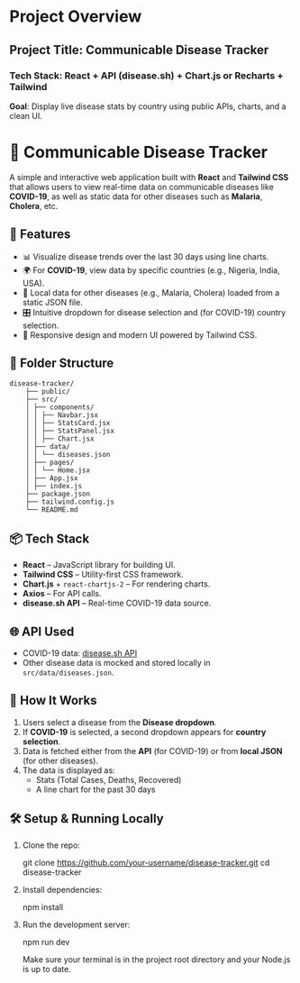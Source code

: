 # Project Overview

## Project Title: Communicable Disease Tracker

### Tech Stack: React + API (disease.sh) + Chart.js or Recharts + Tailwind

**Goal**: Display live disease stats by country using public APIs, charts, and a clean UI.

# 🦠 Communicable Disease Tracker

A simple and interactive web application built with **React** and **Tailwind CSS** that allows users to view real-time data on communicable diseases like **COVID-19**, as well as static data for other diseases such as **Malaria**, **Cholera**, etc.

## 🚀 Features

- 📊 Visualize disease trends over the last 30 days using line charts.
- 🌍 For **COVID-19**, view data by specific countries (e.g., Nigeria, India, USA).
- 📁 Local data for other diseases (e.g., Malaria, Cholera) loaded from a static JSON file.
- 🎛️ Intuitive dropdown for disease selection and (for COVID-19) country selection.
- 📱 Responsive design and modern UI powered by Tailwind CSS.

## 📂 Folder Structure

    disease-tracker/
        ├── public/
        ├── src/
        │ ├── components/
        │ │ ├── Navbar.jsx
        │ │ ├── StatsCard.jsx
        │ │ ├── StatsPanel.jsx
        │ │ ├── Chart.jsx
        │ ├── data/
        │ │ └── diseases.json
        │ ├── pages/
        │ │ └── Home.jsx
        │ ├── App.jsx
        │ ├── index.js
        ├── package.json
        ├── tailwind.config.js
        └── README.md


## 📦 Tech Stack

- **React** – JavaScript library for building UI.
- **Tailwind CSS** – Utility-first CSS framework.
- **Chart.js** + `react-chartjs-2` – For rendering charts.
- **Axios** – For API calls.
- **disease.sh API** – Real-time COVID-19 data source.

## 🌐 API Used

- COVID-19 data: [disease.sh API](https://disease.sh/)
- Other disease data is mocked and stored locally in `src/data/diseases.json`.

## 🧠 How It Works

1. Users select a disease from the **Disease dropdown**.
2. If **COVID-19** is selected, a second dropdown appears for **country selection**.
3. Data is fetched either from the **API** (for COVID-19) or from **local JSON** (for other diseases).
4. The data is displayed as:
   - Stats (Total Cases, Deaths, Recovered)
   - A line chart for the past 30 days

## 🛠️ Setup & Running Locally

1. Clone the repo:

    git clone https://github.com/your-username/disease-tracker.git
    cd disease-tracker

2. Install dependencies:

    npm install

3. Run the development server:
    
    npm run dev

    Make sure your terminal is in the project root directory and your Node.js is up to date.


